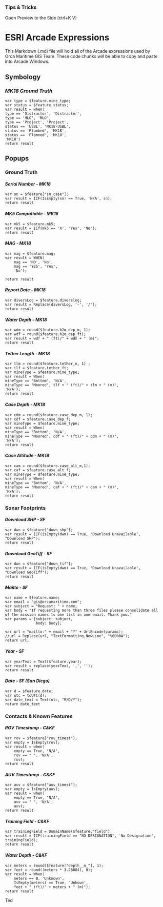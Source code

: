 ### Tips & Tricks

Open Preview to the Side (ctrl+K V)

# **ESRI Arcade Expressions**

This Markdown (.md) file will hold all of the Arcade expressions used by Orca Maritime GIS Team.
These code chunks will be able to copy and paste into Arcade Windows.

## **Symbology**

### *MK18 Ground Truth* 

```
var type = $feature.mine_type;
var status = $feature.status;
var result = when(
type == 'Distractor', 'Distractor',
type == 'MLO', 'MLO', 
type == 'Project', 'Project',
status == 'USBL', 'MK18-USBL',
status == 'Plumbed', 'MK18',
status == 'Planned', 'MK18',
'MK18')
return result
```

## **Popups**

### Ground Truth


#### *Serial Number - MK18*
```
var sn = $feature["sn_case"];
var result = IIF(IsEmpty(sn) == True, 'N/A', sn);
return result
```

#### *MK5 Compatiable - MK18*
```
var mk5 = $feature.mk5;
var result = IIf(mk5 == 'X', 'Yes', 'No');
return result
```

#### *MAG - MK18*
```
var mag = $feature.mag;
var result = WHEN(
    mag == 'NO', 'No',
    mag == 'YES', 'Yes',
    'No');
    
return result
```

#### *Report Date - MK18*
```
var diversLog = $feature.diverslog;
var result = Replace(diversLog, '-', '/');
return result
```

#### *Water Depth - MK18*
```
var wdm = round($feature.h2o_dep_m, 1);
var wdf = round($feature.h2o_dep_ft);
var result = wdf + " (ft)/" + wdm + " (m)";
return result
```

#### *Tether Length - MK18*
```
var tlm = round($feature.tether_m, 1) ;
var tlf = $feature.tether_ft;
var mineType = $feature.mine_type;
var result = When(
mineType == 'Bottom', 'N/A',
mineType == 'Moored', tlf + " (ft)/" + tlm + " (m)",
'N/A');
return result
```

#### *Case Depth - MK18*
```
var cdm = round($feature.case_dep_m, 1);
var cdf = $feature.case_dep_f;
var mineType = $feature.mine_type;
var result = When(
mineType == 'Bottom', 'N/A',
mineType == 'Moored', cdf + " (ft)/" + cdm + " (m)",
'N/A');
return result
```

#### *Case Altitude - MK18*
```
var cam = round($feature.case_alt_m,1);
var caf = $feature.case_alt_f;
var mineType = $feature.mine_type;
var result = When(
mineType == 'Bottom', 'N/A',
mineType == 'Moored', caf + " (ft)/" + cam + " (m)",
'N/A');
return result
```

### Sonar Footprints

#### *Download SHP - SF*
```
var dwn = $feature["down_shp"];
var result = IIF(isEmpty(dwn) == True, 'Download Unavailable', "Download SHP");
return result
```

#### *Download GeoTiff - SF*
```
var dwn = $feature["down_tif"];
var result = IIF(isEmpty(dwn) == True, 'Download Unavailable', "Download GeoTiff");
return result
```

#### *Mailto - SF*
```
var name = $feature.name;
var email = "gis@orcamaritime.com";
var subject = "Request: " + name;
var body = "If requesting more than three files please consolidate all of the mission names to one list in one email. Thank you."
var params = {subject: subject,
              body: body};

var url = "mailto:" + email + "?" + UrlEncode(params);
//url = Replace(url, "TextFormatting.NewLine", "%0D%0A");
return url;
```

#### *Year - SF*
```
var yearText = Text($feature.year);
var result = replace(yearText, ',', '');
return result
```

#### *Date - SF (San Diego)*
```
var d = $feature.date;
var utc = toUTC(d);
var date_text = Text(utc, "M/D/Y");
return date_text
```

### Contacts & Known Features

#### *ROV Timestamp - C&KF*
```
var rov = $feature["rov_timest"];
var empty = IsEmpty(rov);
var result = when(
    empty == True, 'N/A',
    rov == " ", 'N/A',
    rov);
return result
```

#### *AUV Timestamp - C&KF*
```
var auv = $feature["auv_timest"];
var empty = IsEmpty(auv);
var result = when(
    empty == True, 'N/A',
    auv == " ", 'N/A',
    auv);
return result
```

#### *Training Field - C&KF*
```
var trainingField = DomainName($feature,"field");
var result = IIF(trainingField == "NO DESIGNATION", 'No Designation', trainingField);
return result
```

#### *Water Depth - C&KF*
```
var meters = round($feature["depth__m_"], 1);
var feet = round((meters * 3.28084), 0);
var result = When(
    meters == 0, 'Unknown',
    IsEmpty(meters) == True, 'Unkown',
    feet + " (ft)/" + meters + " (m)");
return result
```
Ted
